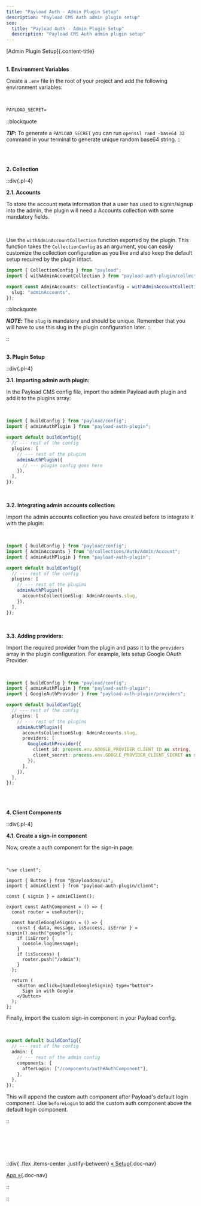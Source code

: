```yaml
---
title: "Payload Auth - Admin Plugin Setup"
description: "Payload CMS Auth admin plugin setup"
seo:
  title: "Payload Auth - Admin Plugin Setup"
  description: "Payload CMS Auth admin plugin setup"
---
```


[Admin Plugin Setup]{.content-title}
<br/>
<br/>

**1. Environment Variables**

Create a `.env` file in the root of your project and add the following environment variables:

<br/>

```txt [.env]
PAYLOAD_SECRET=
```

::blockquote

**_TIP_:** To generate a `PAYLOAD_SECRET` you can run `openssl rand -base64 32` command in your terminal to generate unique random base64 string.
::

<br/>
<br/>

**2. Collection**

::div{.pl-4}

**2.1. Accounts**

To store the account meta information that a user has used to signin/signup into the admin, the plugin will need a Accounts collection with some mandatory fields.

<br/>

Use the `withAdminAccountCollection` function exported by the plugin. This function takes the `CollectionConfig` as an argument, you can easily customize the collection configuration as you like and also keep the default setup required by the plugin intact.

```ts
import { CollectionConfig } from "payload";
import { withAdminAccountCollection } from "payload-auth-plugin/collection";

export const AdminAccounts: CollectionConfig = withAdminAccountCollection({
  slug: "adminAccounts",
});
```

::blockquote

**_NOTE_:** The `slug` is mandatory and should be unique. Remember that you will have to use this slug in the plugin configuration later.
::

::
<br/>
<br/>

**3. Plugin Setup**

::div{.pl-4}

**3.1. Importing admin auth plugin:**

In the Payload CMS config file, import the admin Payload auth plugin and add it to the plugins array:

<br/>

```ts [src/payload.config.ts] {3, 9-11}
import { buildConfig } from "payload/config";
import { adminAuthPlugin } from "payload-auth-plugin";

export default buildConfig({
  // --- rest of the config
  plugins: [
    // --- rest of the plugins
    adminAuthPlugin({
      // --- plugin config goes here
    }),
  ],
});
```

<br/>

**3.2. Integrating admin accounts collection:**

Import the admin accounts collection you have created before to integrate it with the plugin:

<br/>

```ts [src/payload.config.ts] {3, 9-11}
import { buildConfig } from "payload/config";
import { AdminAccounts } from "@/collections/Auth/Admin/Account";
import { adminAuthPlugin } from "payload-auth-plugin";

export default buildConfig({
  // --- rest of the config
  plugins: [
    // --- rest of the plugins
    adminAuthPlugin({
      accountsCollectionSlug: AdminAccounts.slug,
    }),
  ],
});
```

<br/>

**3.3. Adding providers:**

Import the required provider from the plugin and pass it to the `providers` array in the plugin configuration. For example, lets setup Google OAuth Provider.

<br/>

```ts [src/payload.config.ts] {3, 10-15}
import { buildConfig } from "payload/config";
import { adminAuthPlugin } from "payload-auth-plugin";
import { GoogleAuthProvider } from "payload-auth-plugin/providers";

export default buildConfig({
  // --- rest of the config
  plugins: [
    // --- rest of the plugins
    adminAuthPlugin({
      accountsCollectionSlug: AdminAccounts.slug,
      providers: [
        GoogleAuthProvider({
          client_id: process.env.GOOGLE_PROVIDER_CLIENT_ID as string,
          client_secret: process.env.GOOGLE_PROVIDER_CLIENT_SECRET as string,
        }),
      ],
    }),
  ],
});
```

<br/>
<br/>

**4. Client Components**

::div{.pl-4}

**4.1. Create a sign-in component**

Now, create a auth component for the sign-in page.

<br/>

```tsx [src/components/Auth/index.tsx]
"use client";

import { Button } from "@payloadcms/ui";
import { adminClient } from "payload-auth-plugin/client";

const { signin } = adminClient();

export const AuthComponent = () => {
  const router = useRouter();

  const handleGoogleSignin = () => {
    const { data, message, isSuccess, isError } = signin().oauth("google");
    if (isError) {
      console.log(message);
    }
    if (isSuccess) {
      router.push("/admin");
    }
  };

  return (
    <Button onClick={handleGoogleSignin} type="button">
      Sign in with Google
    </Button>
  );
};
```

Finally, import the custom sign-in component in your Payload config.

<br/>

```ts [src/payload.config.ts] {5-7}
export default buildConfig({
  // --- rest of the config
  admin: {
    // --- rest of the admin config
    components: {
      afterLogin: ["/components/auth#AuthComponent"],
    },
  },
});
```

This will append the custom auth component after Payload's default login component. Use `beforeLogin` to add the custom auth component above the default login component.

::
<br/>
<br/>

<br/>
<br/>
<br/>

::div{ .flex .items-center .justify-between}
[&laquo; Setup](/docs/plugins/payload/setup){.doc-nav}

[App &raquo;](/docs/plugins/payload/setup/app){.doc-nav}

::

::
